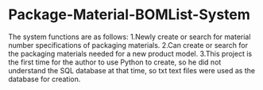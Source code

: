 # Package-Material-BOMList-System
The system functions are as follows:  1.Newly create or search for material number specifications of packaging materials. 2.Can create or search for the packaging materials needed for a new product model. 3.This project is the first time for the author to use Python to create, so he did not understand the SQL database at that time, so txt text files were used as the database for creation.
